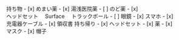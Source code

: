 持ち物 - [x] めまい薬 - [x] 湯浅医院薬 - [ ] のど薬 - [x]  
ヘッドセット 　Surface 　トラックボール - [ ] 眼鏡 - [x] スマホ - [x]  
充電器ケーブル - [x] 領収書 持ち帰り - [x] ヘッドセット - [x] 薬 - [x]  
マスク - [x] 帽子